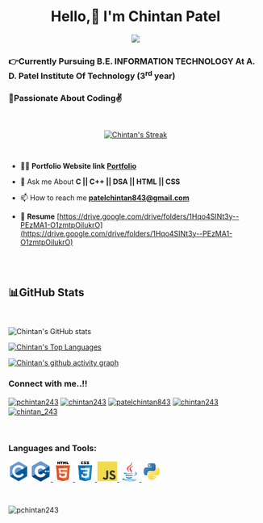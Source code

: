 
<h1 align="center"> Hello,👋 I'm Chintan Patel </h1>

<div id="header" align="center">
  <img src="https://media.giphy.com/media/M9gbBd9nbDrOTu1Mqx/giphy.gif" width="100"/>
</div>


### 👉Currently Pursuing B.E. INFORMATION TECHNOLOGY At A. D. Patel Institute Of Technology (3<sup>rd</sup> year)

### 👀Passionate About Coding✌</h3>

<br>

<p align="center">
    <a href="https://github.com/pchitan243/github-readme-streak-stats">
        <img title="streak stats" alt="Chintan's Streak" src="https://github-readme-streak-stats.herokuapp.com/?user=pchintan243&"                    alt="pchintan243&theme=black-ice&hide_border=true&stroke=0000&background=060A0CD0"/>
    </a>
  </p>
<br>

- 👨‍💻 **Portfolio Website link** [**Portfolio**](https://pchintanportfolio.netlify.com/)

- 💬 Ask me About **C || C++ || DSA || HTML || CSS**

- 📫 How to reach me **patelchintan843@gmail.com**

- 📄 **Resume** [https://drive.google.com/drive/folders/1Hqo4SINt3y--PEzMA1-O1zmtpOilukrO](https://drive.google.com/drive/folders/1Hqo4SINt3y--PEzMA1-O1zmtpOilukrO)
<br>
<br>

## 📊GitHub Stats
<br/>

![Chintan's GitHub stats](https://github-readme-stats.vercel.app/api?username=pchintan243&show_icons=true&theme=highcontrast&hide_border=true)
<br>

<a href="https://github.com/pchintan243/github-readme-stats"><img alt="Chintan's Top Languages" src="https://github-readme-stats.vercel.app/api/top-langs/?username=pchintan243&langs_count=8&count_private=true&layout=compact&theme=react&hide_border=true&bg_color=0D1117" /></a>

[![Chintan's github activity graph](https://github-readme-activity-graph.cyclic.app/graph?username=pchintan243&theme=merko)](https://github.com/pchintan243/github-readme-activity-graph)
<br/>

### Connect with me..!!
<p align="left">
<a href="https://linkedin.com/in/pchintan243" target="blank"><img align="center" src="https://raw.githubusercontent.com/rahuldkjain/github-profile-readme-generator/master/src/images/icons/Social/linked-in-alt.svg" alt="pchintan243" height="30" width="40" /></a>
<a href="https://www.leetcode.com/chintan243" target="blank"><img align="center" src="https://raw.githubusercontent.com/rahuldkjain/github-profile-readme-generator/master/src/images/icons/Social/leet-code.svg" alt="chintan243" height="30" width="40" /></a>
<a href="https://www.hackerrank.com/patelchintan843" target="blank"><img align="center" src="https://raw.githubusercontent.com/rahuldkjain/github-profile-readme-generator/master/src/images/icons/Social/hackerrank.svg" alt="patelchintan843" height="30" width="40" /></a>
<a href="https://www.codechef.com/users/chintan243" target="blank"><img align="center" src="https://avatars1.githubusercontent.com/u/11960354?s=460&v=4" alt="chintan243" height="30" width="40" /></a>
<a href="https://twitter.com/chintan_243" target="blank"><img align="center" src="https://raw.githubusercontent.com/rahuldkjain/github-profile-readme-generator/master/src/images/icons/Social/twitter.svg" alt="chintan_243" height="30" width="40" /></a>
</p>
<br>

### Languages and Tools:
<p align="left">

<a href="https://www.cprogramming.com/" target="_blank" rel="noreferrer"> <img src="https://raw.githubusercontent.com/devicons/devicon/master/icons/c/c-original.svg" alt="c" width="40" height="40"/></a>
<a href="https://www.w3schools.com/cpp/" target="_blank" rel="noreferrer"> <img src="https://raw.githubusercontent.com/devicons/devicon/master/icons/cplusplus/cplusplus-original.svg" alt="cplusplus" width="40" height="40"/> </a>
<a href="https://www.w3.org/html/" target="_blank" rel="noreferrer"> <img src="https://raw.githubusercontent.com/devicons/devicon/master/icons/html5/html5-original-wordmark.svg" alt="html5" width="40" height="40"/> </a>
<a href="https://www.w3schools.com/css/" target="_blank" rel="noreferrer"> <img src="https://raw.githubusercontent.com/devicons/devicon/master/icons/css3/css3-original-wordmark.svg" alt="css3" width="40" height="40"/> </a>
<a href="https://developer.mozilla.org/en-US/docs/Web/JavaScript" target="_blank" rel="noreferrer"> <img src="https://raw.githubusercontent.com/devicons/devicon/master/icons/javascript/javascript-original.svg" alt="javascript" width="40" height="40"/> </a>
<a href="https://www.java.com" target="_blank" rel="noreferrer"> <img src="https://raw.githubusercontent.com/devicons/devicon/master/icons/java/java-original.svg" alt="java" width="40" height="40"/> </a>
<a href="https://www.python.org" target="_blank" rel="noreferrer"> <img src="https://raw.githubusercontent.com/devicons/devicon/master/icons/python/python-original.svg" alt="python" width="40" height="40"/> </a>
</p>
<br>

<p align="left"> <img src="https://komarev.com/ghpvc/?username=pchintan243&label=Profile%20views&color=0e75b6&style=flat" alt="pchintan243" /> </p>
